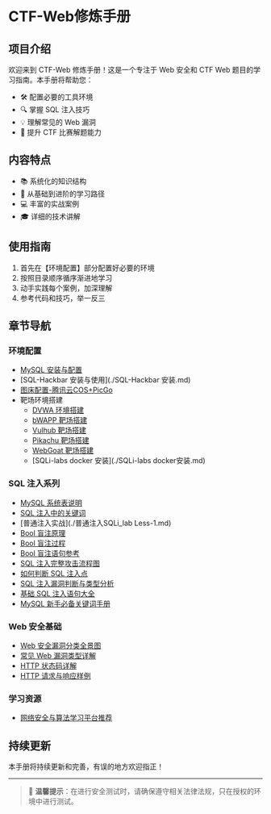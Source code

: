 # CTF-Web修炼手册

## 项目介绍

欢迎来到 CTF-Web 修炼手册！这是一个专注于 Web 安全和 CTF Web 题目的学习指南。本手册将帮助您：

- 🛠️ 配置必要的工具环境
- 🔍 掌握 SQL 注入技巧
- 💡 理解常见的 Web 漏洞
- 🎯 提升 CTF 比赛解题能力

## 内容特点

- 📚 系统化的知识结构
- 🔰 从基础到进阶的学习路径
- 💻 丰富的实战案例
- 🎓 详细的技术讲解

## 使用指南

1. 首先在【环境配置】部分配置好必要的环境
2. 按照目录顺序循序渐进地学习
3. 动手实践每个案例，加深理解
4. 参考代码和技巧，举一反三

## 章节导航

### 环境配置
- [MySQL 安装与配置](./Mysql安装.md)
- [SQL-Hackbar 安装与使用](./SQL-Hackbar 安装.md)
- [图床配置-腾讯云COS+PicGo](./图床配置-腾讯云COS+PicGo.md)
- 靶场环境搭建
  - [DVWA 环境搭建](./DVWA环境搭建.md)
  - [bWAPP 靶场搭建](./bWAPP靶场搭建.md)
  - [Vulhub 靶场搭建](./Vulhub靶场搭建.md)
  - [Pikachu 靶场搭建](./Pikachu靶场搭建.md)
  - [WebGoat 靶场搭建](./WebGoat靶场搭建.md)
  - [SQLi-labs docker 安装](./SQLi-labs docker安装.md)

### SQL 注入系列
- [MySQL 系统表说明](./Mysql系统表说明.md)
- [SQL 注入中的关键词](./SQL注入中的关键词.md)
- [普通注入实战](./普通注入SQLi_lab Less-1.md)
- [Bool 盲注原理](./bool盲注原理.md)
- [Bool 盲注过程](./bool盲注过程.md)
- [Bool 盲注语句参考](./bool盲注语句参考.md)
- [SQL 注入完整攻击流程图](./SQL注入完整攻击流程图.md)
- [如何判断 SQL 注入点](./如何判断SQL注入点.md)
- [SQL 注入漏洞判断与类型分析](./SQL注入漏洞判断与类型分析.md)
- [基础 SQL 注入语句大全](./基础SQL注入语句大全.md)
- [MySQL 新手必备关键词手册](./MySQL新手必备关键词手册.md)

### Web 安全基础
- [Web 安全漏洞分类全景图](./Web安全漏洞分类全景图（基础总结）.md)
- [常见 Web 漏洞类型详解](./常见Web漏洞类型.md)
- [HTTP 状态码详解](./http状态码.md)
- [HTTP 请求与响应样例](./http请求与响应样例.md)

### 学习资源
- [网络安全与算法学习平台推荐](./网络安全与算法学习平台推荐.md)

## 持续更新

本手册将持续更新和完善，有误的地方欢迎指正！

---

> 🔔 **温馨提示**：在进行安全测试时，请确保遵守相关法律法规，只在授权的环境中进行测试。